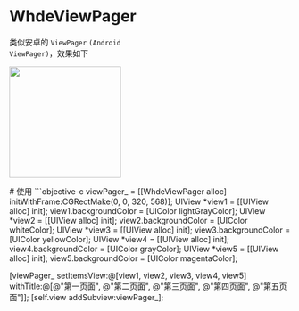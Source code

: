 # WhdeViewPager
类似安卓的 <code>ViewPager</code> <code>(Android ViewPager)</code>，效果如下
<p>
<image src="https://raw.githubusercontent.com/whde/WhdeViewPager/master/Screen.gif" width=200 heght=100% align="center"/>
</p>
# 使用
```objective-c
viewPager_ = [[WhdeViewPager alloc] initWithFrame:CGRectMake(0, 0, 320, 568)];
UIView *view1 = [[UIView alloc] init];
view1.backgroundColor = [UIColor lightGrayColor];
UIView *view2 = [[UIView alloc] init];
view2.backgroundColor = [UIColor whiteColor];
UIView *view3 = [[UIView alloc] init];
view3.backgroundColor = [UIColor yellowColor];
UIView *view4 = [[UIView alloc] init];
view4.backgroundColor = [UIColor grayColor];
UIView *view5 = [[UIView alloc] init];
view5.backgroundColor = [UIColor magentaColor];

[viewPager_ setItemsView:@[view1, view2, view3, view4, view5] withTitle:@[@"第一页面", @"第二页面", @"第三页面", @"第四页面", @"第五页面"]];
[self.view addSubview:viewPager_];

```
